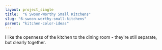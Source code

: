```yaml
---
layout: project_single
title:  "6 Swoon-Worthy Small Kitchens"
slug: "6-swoon-worthy-small-kitchens"
parent: "kitchen-color-ideas"
---
```

I like the openness of the kitchen to the dining room - they're still separate, but clearly together.